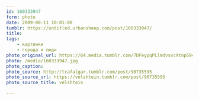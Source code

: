 ```yaml
---
id: 160333947
form: photo
date: 2009-08-11 10:01:00
tumblr: https://untitled.urbansheep.com/post/160333947/
title:
tags:
    - картинки
    - города и люди
photo_original_url: https://64.media.tumblr.com/7DFeypqPLlmdvsvcXtnpS94Ko1_640.jpg
photo: /media/160333947.jpg
photo_caption: 
photo_source: http://trafalgar.tumblr.com/post/90735595
photo_source_url: https://velshtein.tumblr.com/post/90735595
photo_source_title: velshtein

---
```


